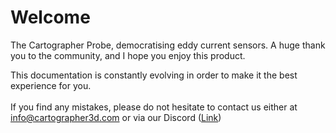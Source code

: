 # Welcome

The Cartographer Probe, democratising eddy current sensors. A huge thank you to the community, and I hope you enjoy this product.

This documentation is constantly evolving in order to make it the best experience for you.\
\
If you find any mistakes, please do not hesitate to contact us either at info@cartographer3d.com or via our Discord ([Link](https://discord.gg/6DRRr66wYB))

